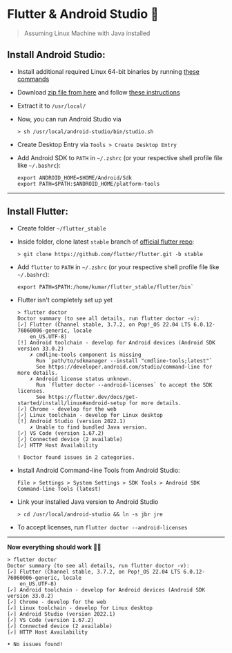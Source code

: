 # Flutter & Android Studio :iphone: 

> Assuming Linux Machine with Java installed

## Install Android Studio:

- Install additional required Linux 64-bit binaries by running [these commands](https://developer.android.com/studio/install#64bit-libs)
- Download [zip file from here](https://developer.android.com/studio) and follow [these instructions](https://developer.android.com/studio/install#linux)
- Extract it to `/usr/local/` 
- Now, you can run Android Studio via 
  
  ```shell
  > sh /usr/local/android-studio/bin/studio.sh
  ```

- Create Desktop Entry via `Tools > Create Desktop Entry`
- Add Android SDK to `PATH` in `~/.zshrc` (or your respective shell profile file like `~/.bashrc`):

  ```shell
  export ANDROID_HOME=$HOME/Android/Sdk
  export PATH=$PATH:$ANDROID_HOME/platform-tools
  ```

---

## Install Flutter:

- Create folder `~/flutter_stable`
- Inside folder, clone latest `stable` branch of [official flutter repo](https://github.com/flutter/flutter):

  ```shell
  > git clone https://github.com/flutter/flutter.git -b stable
  ```

- Add `flutter` to `PATH` in `~/.zshrc` (or your respective shell profile file like `~/.bashrc`):

  ```shell
  export PATH=$PATH:/home/kumar/flutter_stable/flutter/bin`
  ```
  
- Flutter isn't completely set up yet
  ```shell
  > flutter doctor
  Doctor summary (to see all details, run flutter doctor -v):
  [✓] Flutter (Channel stable, 3.7.2, on Pop!_OS 22.04 LTS 6.0.12-76060006-generic, locale
      en_US.UTF-8)
  [!] Android toolchain - develop for Android devices (Android SDK version 33.0.2)
      ✗ cmdline-tools component is missing
        Run `path/to/sdkmanager --install "cmdline-tools;latest"`
        See https://developer.android.com/studio/command-line for more details.
      ✗ Android license status unknown.
        Run `flutter doctor --android-licenses` to accept the SDK licenses.
        See https://flutter.dev/docs/get-started/install/linux#android-setup for more details.
  [✓] Chrome - develop for the web
  [✓] Linux toolchain - develop for Linux desktop
  [!] Android Studio (version 2022.1)
      ✗ Unable to find bundled Java version.
  [✓] VS Code (version 1.67.2)
  [✓] Connected device (2 available)
  [✓] HTTP Host Availability

  ! Doctor found issues in 2 categories.
  ```

- Install Android Command-line Tools from Android Studio: 

  `File > Settings > System Settings > SDK Tools > Android SDK Command-line Tools (latest)` 

- Link your installed Java version to Android Studio 

  ```shell
  > cd /usr/local/android-studio && ln -s jbr jre
  ```

- To accept licenses, run `flutter doctor --android-licenses`

---

**Now everything should work 👍🏻**

  ```shell
  > flutter doctor
  Doctor summary (to see all details, run flutter doctor -v):
  [✓] Flutter (Channel stable, 3.7.2, on Pop!_OS 22.04 LTS 6.0.12-76060006-generic, locale
      en_US.UTF-8)
  [✓] Android toolchain - develop for Android devices (Android SDK version 33.0.2)
  [✓] Chrome - develop for the web
  [✓] Linux toolchain - develop for Linux desktop
  [✓] Android Studio (version 2022.1)
  [✓] VS Code (version 1.67.2)
  [✓] Connected device (2 available)
  [✓] HTTP Host Availability

  • No issues found!
  ```
